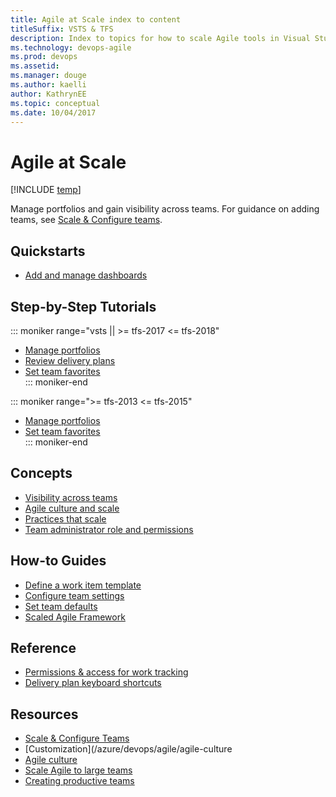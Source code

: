 ```yaml
---
title: Agile at Scale index to content
titleSuffix: VSTS & TFS
description: Index to topics for how to scale Agile tools in Visual Studio Team Services & Team Foundation Server 
ms.technology: devops-agile
ms.prod: devops
ms.assetid: 
ms.manager: douge
ms.author: kaelli
author: KathrynEE
ms.topic: conceptual
ms.date: 10/04/2017
---
```


# Agile at Scale  

[!INCLUDE [temp](../_shared/version-vsts-tfs-all-versions.md)]

Manage portfolios and gain visibility across teams. For guidance on adding teams, see [Scale & Configure teams](../../organizations/settings/index.md).

## Quickstarts

- [Add and manage dashboards](../../report/dashboards/dashboards.md?toc=/vsts/work/scale/toc.json&bc=/vsts/work/scale/breadcrumb/toc.json)


## Step-by-Step Tutorials

::: moniker range="vsts || >= tfs-2017 <= tfs-2018" 
- [Manage portfolios](portfolio-management.md)
- [Review delivery plans](review-team-plans.md) 
- [Set team favorites](../../project/navigation/set-favorites.md?toc=/vsts/work/scale/toc.json&bc=/vsts/work/scale/breadcrumb/toc.json)  
::: moniker-end

::: moniker range=">= tfs-2013 <= tfs-2015" 
- [Manage portfolios](portfolio-management.md)
- [Set team favorites](../../project/navigation/set-favorites.md?toc=/vsts/work/scale/toc.json&bc=/vsts/work/scale/breadcrumb/toc.json)  
::: moniker-end

## Concepts 
       
- [Visibility across teams](visibility-across-teams.md)   
- [Agile culture and scale](agile-culture.md)   
- [Practices that scale](practices-that-scale.md)  
- [Team administrator role and permissions](team-administrator-permissions.md)

## How-to Guides
- [Define a work item template](../backlogs/work-item-template.md?toc=/vsts/work/scale/toc.json&bc=/vsts/work/scale/breadcrumb/toc.json)
- [Configure team settings](manage-team-assets.md) 
- [Set team defaults](../../organizations/settings/set-team-defaults.md) 
- [Scaled Agile Framework](scaled-agile-framework.md)   


## Reference
- [Permissions & access for work tracking](../../organizations/security/permissions-access-work-tracking.md?toc=/vsts/work/scale/toc.json&bc=/vsts/work/scale/breadcrumb/toc.json)
- [Delivery plan keyboard shortcuts](delivery-plan-keyboard-shortcuts.md)  


## Resources  
- [Scale & Configure Teams](../../organizations/settings/index.md)
- [Customization](/azure/devops/agile/agile-culture
- [Agile culture](/azure/devops/agile/agile-culture)  
- [Scale Agile to large teams](/azure/devops/agile/scale-agile-large-teams)  
- [Creating productive teams](/azure/devops/agile/productive-teams)    
